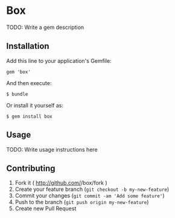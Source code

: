 # Box

TODO: Write a gem description

## Installation

Add this line to your application's Gemfile:

    gem 'box'

And then execute:

    $ bundle

Or install it yourself as:

    $ gem install box

## Usage

TODO: Write usage instructions here

## Contributing

1. Fork it ( http://github.com/<my-github-username>/box/fork )
2. Create your feature branch (`git checkout -b my-new-feature`)
3. Commit your changes (`git commit -am 'Add some feature'`)
4. Push to the branch (`git push origin my-new-feature`)
5. Create new Pull Request

